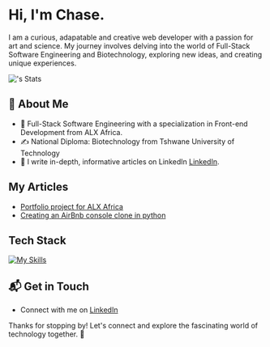 # Hi, I'm Chase.

I am a curious, adapatable and creative web developer with a passion for art and science. My journey involves delving into the world of Full-Stack Software Engineering and Biotechnology, exploring new ideas, and creating unique experiences.

![<ChaseNaidoo>'s Stats](https://github-readme-stats.vercel.app/api?username=ChaseNaidoo&theme=vue-dark&show_icons=true&hide_border=true&count_private=true)

## 🚀 About Me

- 🔭 Full-Stack Software Engineering with a specialization in Front-end Development from ALX Africa.
- ✍️ National Diploma: Biotechnology from Tshwane University of Technology
- 📝 I write in-depth, informative articles on LinkedIn [LinkedIn](https://www.linkedin.com/in/cameron-chase-naidoo/recent-activity/all/).

## My Articles
- [Portfolio project for ALX Africa](https://www.linkedin.com/posts/cameron-chase-naidoo_artificialintelligence-ai-pythonprogramming-activity-7164997873510563840-75z0?utm_source=share&utm_medium=member_desktop)
- [Creating an AirBnb console clone in python](https://www.linkedin.com/posts/cameron-chase-naidoo_airbnb-clone-the-console-a-simple-guide-activity-7126587149243547649-9wyS?utm_source=share&utm_medium=member_desktop)


## Tech Stack
[![My Skills](https://skillicons.dev/icons?i=js,html,css,python,react)](https://skillicons.dev)

## 📬 Get in Touch
- Connect with me on [LinkedIn](https://www.linkedin.com/in/cameron-chase-naidoo/)

Thanks for stopping by! Let's connect and explore the fascinating world of technology together. 🚀


<!--
**ChaseNaidoo/ChaseNaidoo** is a ✨ _special_ ✨ repository because its `README.md` (this file) appears on your GitHub profile.

Here are some ideas to get you started:

- 🔭 I’m currently working on ...
- 🌱 I’m currently learning ...
- 👯 I’m looking to collaborate on ...
- 🤔 I’m looking for help with ...
- 💬 Ask me about ...
- 📫 How to reach me: ...
- 😄 Pronouns: ...
- ⚡ Fun fact: ...
-->
